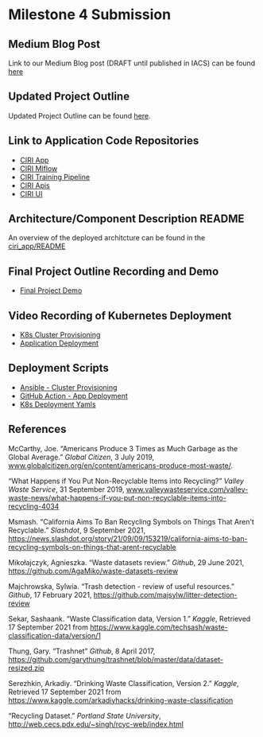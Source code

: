 # Milestone 4 Submission

## Medium Blog Post

Link to our Medium Blog post (DRAFT until published in IACS) can be found [here](https://medium.com/institute-for-applied-computational-science/canirecycleit-ciri-application-kubernetes-gke-tensorflow-1d4430ba75be)

## Updated Project Outline

Updated Project Outline can be found [here](https://docs.google.com/presentation/d/14g9NeRfnqK8ScuRJ2AektX35DEWHJQoZHNH7vZUrNqQ/edit?usp=sharing).

## Link to Application Code Repositories

* [CIRI App](https://github.com/canirecycleit/ciri_app)
* [CIRI Mlflow](https://github.com/canirecycleit/mlflow)
* [CIRI Training Pipeline](https://github.com/canirecycleit/model_training_pipeline)
* [CIRI Apis](https://github.com/canirecycleit/backend_apis)
* [CIRI UI](https://github.com/canirecycleit/frontend_ui)

## Architecture/Component Description README

An overview of the deployed architcture can be found in the [ciri_app/README](https://github.com/canirecycleit/ciri_app/blob/master/README.md)

## Final Project Outline Recording and Demo

* [Final Project Demo](https://youtu.be/SZqCLXCcGDo)

## Video Recording of Kubernetes Deployment

* [K8s Cluster Provisioning](ciri_cluster_create.mp4)
* [Application Deployment](ciri_app_deploy_k8s.mp4)

## Deployment Scripts

* [Ansible - Cluster Provisioning](https://github.com/canirecycleit/ciri_app/blob/master/k8s_deployment/ansible/deploy-k8s-cluster.yml)
* [GitHub Action - App Deployment](https://github.com/canirecycleit/ciri_app/blob/master/.github/workflows/deployment.yml)
* [K8s Deployment Yamls](https://github.com/canirecycleit/ciri_app/tree/master/k8s_deployment/kompose)

## References
McCarthy, Joe. “Americans Produce 3 Times as Much Garbage as the Global Average.” *Global Citizen*, 3 July 2019, www.globalcitizen.org/en/content/americans-produce-most-waste/.

“What Happens if You Put Non-Recyclable Items into Recycling?” *Valley Waste Service*, 31 September 2019, www.valleywasteservice.com/valley-waste-news/what-happens-if-you-put-non-recyclable-items-into-recycling-4034

Msmash. “California Aims To Ban Recycling Symbols on Things That Aren't Recyclable.” *Slashdot*, 9 September 2021, https://news.slashdot.org/story/21/09/09/153219/california-aims-to-ban-recycling-symbols-on-things-that-arent-recyclable

Mikołajczyk, Agnieszka. “Waste datasets review.” *Github*, 29 June 2021, https://github.com/AgaMiko/waste-datasets-review

Majchrowska, Sylwia. “Trash detection - review of useful resources.” *Github*, 17 February 2021, https://github.com/majsylw/litter-detection-review

Sekar, Sashaank. “Waste Classification data, Version 1.” *Kaggle*, Retrieved 17 September 2021 from https://www.kaggle.com/techsash/waste-classification-data/version/1

Thung, Gary. “Trashnet” *Github*, 8 April 2017, https://github.com/garythung/trashnet/blob/master/data/dataset-resized.zip

Serezhkin, Arkadiy. “Drinking Waste Classification, Version 2.” *Kaggle*, Retrieved 17 September 2021 from https://www.kaggle.com/arkadiyhacks/drinking-waste-classification

“Recycling Dataset.” *Portland State University*, http://web.cecs.pdx.edu/~singh/rcyc-web/index.html
